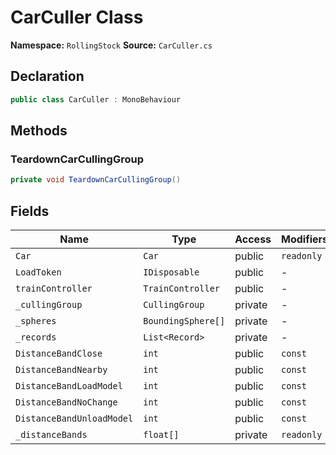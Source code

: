 # CarCuller Class

**Namespace:** `RollingStock`
**Source:** `CarCuller.cs`

## Declaration

```csharp
public class CarCuller : MonoBehaviour
```

## Methods

### TeardownCarCullingGroup

```csharp
private void TeardownCarCullingGroup()
```

## Fields

| Name | Type | Access | Modifiers |
|------|------|--------|-----------|
| `Car` | `Car` | public | `readonly` |
| `LoadToken` | `IDisposable` | public | - |
| `trainController` | `TrainController` | public | - |
| `_cullingGroup` | `CullingGroup` | private | - |
| `_spheres` | `BoundingSphere[]` | private | - |
| `_records` | `List<Record>` | private | - |
| `DistanceBandClose` | `int` | public | `const` |
| `DistanceBandNearby` | `int` | public | `const` |
| `DistanceBandLoadModel` | `int` | public | `const` |
| `DistanceBandNoChange` | `int` | public | `const` |
| `DistanceBandUnloadModel` | `int` | public | `const` |
| `_distanceBands` | `float[]` | private | `readonly` |

